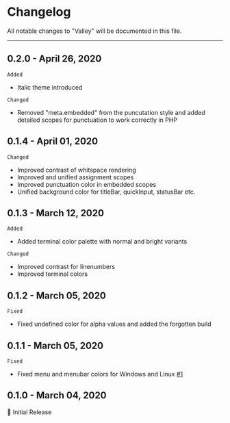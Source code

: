 # Changelog
All notable changes to "Valley" will be documented in this file.

***

## 0.2.0 - April 26, 2020
`Added`
- Italic theme introduced

`Changed`
- Removed "meta.embedded" from the puncutation style and added detailed scopes for punctuation to work correctly in PHP

## 0.1.4 - April 01, 2020
`Changed`
- Improved contrast of whitspace rendering
- Improved and unified assignment scopes
- Improved punctuation color in embedded scopes
- Unified background color for titleBar, quickInput, statusBar etc.

## 0.1.3 - March 12, 2020
`Added`
- Added terminal color palette with normal and bright variants

`Changed`
- Improved contrast for linenumbers
- Improved terminal colors

## 0.1.2 - March 05, 2020
`Fixed`
- Fixed undefined color for alpha values and added the forgotten build

## 0.1.1 - March 05, 2020
`Fixed`
- Fixed menu and menubar colors for Windows and Linux [#1](https://github.com/TimGr/valley-vscode/issues/1)

## 0.1.0 - March 04, 2020
🎉 Initial Release
